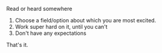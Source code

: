 Read or heard somewhere

1. Choose a field/option about which you are most excited.
2. Work super hard on it, until you can't
3. Don't have any expectations

That's it.
